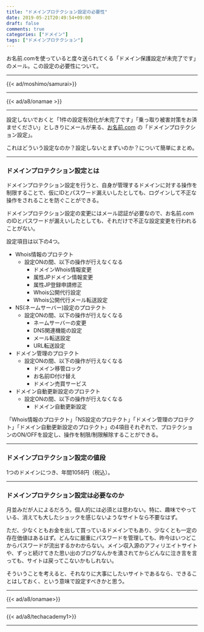 ```yaml
---
title: "ドメインプロテクション設定の必要性"
date: 2019-05-21T20:49:54+09:00
draft: false
comments: true
categories: ["ドメイン"]
tags: ["ドメインプロテクション"]
---
```


お名前.comを使っていると度々送られてくる「ドメイン保護設定が未完了です」のメール。この設定の必要性について。

<!--more-->

---

{{< ad/moshimo/samurai>}}

---

{{< ad/a8/onamae >}}

---

設定しないでおくと「1件の設定有効化が未完了です」「乗っ取り被害対策をお済ませください」としきりにメールが来る、<a href="https://px.a8.net/svt/ejp?a8mat=35DFWV+F4RNAQ+50+2HHVNM" target="_blank" rel="nofollow">お名前.com</a>
<img border="0" width="1" height="1" src="https://www12.a8.net/0.gif?a8mat=35DFWV+F4RNAQ+50+2HHVNM" alt="">の「ドメインプロテクション設定」。

これはどういう設定なのか？設定しないとまずいのか？について簡単にまとめ。

---

### ドメインプロテクション設定とは

ドメインプロテクション設定を行うと、自身が管理するドメインに対する操作を制限することで、仮にIDとパスワード漏えいしたとしても、ログインして不正な操作をされることを防ぐことができる。

ドメインプロテクション設定の変更にはメール認証が必要なので、お名前.comのIDとパスワードが漏えいしたとしても、それだけで不正な設定変更を行われることがない。

設定項目は以下の4つ。

- Whois情報のプロテクト
  - 設定ONの間、以下の操作が行えなくなる
      - ドメインWhois情報変更
      - 属性JPドメイン情報変更
      - 属性JP登録申請修正
      - Whois公開代行設定
      - Whois公開代行メール転送設定
- NS(ネームサーバー)設定のプロテクト
  - 設定ONの間、以下の操作が行えなくなる
      - ネームサーバーの変更
      - DNS関連機能の設定
      - メール転送設定
      - URL転送設定
- ドメイン管理のプロテクト
  - 設定ONの間、以下の操作が行えなくなる 
      - ドメイン移管ロック
      - お名前ID付け替え
      - ドメイン売買サービス
- ドメイン自動更新設定のプロテクト
  - 設定ONの間、以下の操作が行えなくなる
      - ドメイン自動更新設定

「Whois情報のプロテクト」「NS設定のプロテクト」「ドメイン管理のプロテクト」「ドメイン自動更新設定のプロテクト」の4項目それぞれで、プロテクションのON/OFFを設定し、操作を制限/制限解除することができる。

---

### ドメインプロテクション設定の値段

1つのドメインにつき、年間1058円（税込）。

---

### ドメインプロテクション設定は必要なのか

月並みだが人によるだろう。個人的には必須とは思わない。特に、趣味でやっている、消えても大したショックを感じないようなサイトなら不要なはず。

ただ、少なくともお金を出して買っているドメインでもあり、少なくとも一定の存在価値はあるはず。どんなに厳重にパスワードを管理しても、昨今はいつどこからパスワードが流出するかわからない。メイン収入源のアフィリエイトサイトや、ずっと続けてきた思い出のブログなんかを潰されてからどんなに泣き言を言っても、サイトは戻ってこないかもしれない。

そういうことを考えると、それなりに大事にしたいサイトであるなら、できることはしておく、という意味で設定すべきかと思う。

---

{{< ad/a8/onamae>}}

---

{{< ad/a8/techacademy1>}}

---

